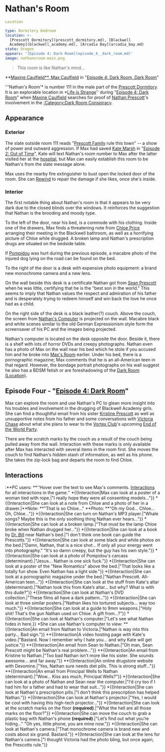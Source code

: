 #  Nathan's Room 

```yaml
Location

type: Dormitory bedroom
location: >-
  [Prescott Dormitory](prescott_dormitory.md), [Blackwell
  Academy](blackwell_academy.md), [Arcadia Bay](arcadia_bay.md)
state: Oregon
appears: '[Episode 4: Dark Room](episode_4__dark_room.md)'
image: nathansroom-main.png
```

> This room is like Nathan's mind...

**[Maxine Caulfield**, Max Caulfield](maxine_caulfield____max_caulfield.md) in "[Episode 4: Dark Room, Dark Room](episode_4__dark_room__dark_room.md)"

'''Nathan's Room'* is number 111 in the male part of the [Prescott Dormitory](prescott_dormitory.md). It is an explorable location in *[Life is Strange](life_is_strange.md)'' during "[Episode 4: Dark Room](dark_room.md)" when [Maxine Caulfield](max_caulfield.md) searches for proof of [Nathan Prescott](nathan_prescott.md)'s involvement in the [:Category:Dark Room Conspiracy](dark_room_conspiracy.md).

##  Appearance 
###  Exterior 
The slate outside room 111 reads "[Prescott Family](the_prescotts.md) rule this town" -- a show of power and outward aggression. If Max had saved [Kate Marsh](kate_marsh.md) in "[Episode 2: Out of Time](out_of_time.md)", Kate will text Nathan's room number to Max after the latter visited her at the [hospital](hospital.md), but Max can easily establish this room to be Nathan's from the slate message alone.

Max uses the nearby fire extinguisher to bust open the locked door of the room. She can [Rewind](rewind.md) to repair the damage if she likes, once she's inside.

###  Interior 
The first notable thing about Nathan's room is that it appears to be very dark due to the closed blinds over the windows. It reinforces the suggestion that Nathan is the brooding and moody type.

To the left of the door, near his bed, is a commode with his clothing. Inside one of the drawers, Max finds a threatening note from [Chloe Price](chloe_price.md) arranging their meeting in the Blackwell bathroom, as well as a horrifying picture of Chloe while drugged. A broken lamp and Nathan's prescription drugs are situated on the bedside table.

If [Pompidou](pompidou.md) was hurt during the previous episode, a macabre photo of the injured dog lying on the road can be found on the bed.

To the right of the door is a desk with expensive photo equipment: a brand new monochrome camera and a new lens.

On the wall beside this desk is a certificate Nathan got from [Sean Prescott](his_father.md) when he was little, certifying that he is the "best son in the world." This seems to imply that Nathan values the respect and admiration of his father and is desperately trying to redeem himself and win back the love he once had as a child.

On the right side of the desk is a black leather(?) couch. Above the couch, the screen from [Nathan's Computer](nathan_s_computer.md) is projected on the wall. Macabre black and white scenes similar to the old German Expressionism style form the screensaver of his PC and the images being projected.

Nathan's computer is located on the desk opposite the door. Beside it, there is a shelf with lots of horror DVDs and creepy photographs. Nathan even has a photo of Max on the wall near his bed which he stole if you accused him and he broke into [Max's Room](max_s_room.md) earlier. Under his bed, there is a pornographic magazine; Max comments that he is an all-American teen in that regard. However, the bondage portrait photographs on his wall suggest he also has a BDSM fetish or are foreshadowing of the [Dark Room (Location)](dark_room.md).

##  Episode Four - "[Episode 4: Dark Room](dark_room.md)" 
Max can explore the room and use Nathan's PC to glean more insight into his troubles and involvement in the drugging of Blackwell Academy girls. She can find a thoughtful email from his sister [Kristine Prescott](kristine.md) as well as unsupportive notes from his father and some conversations with [Victoria Chase](victoria_chase.md) about what she plans to wear to the [Vortex Club](vortex_club.md)'s upcoming [End of the World Party](party.md).

There are the scratch marks by the couch as a result of the couch being pulled away from the wall. Interaction with these marks is only available after Max has interacted with several items in the room first. She moves the couch to find Nathan's hidden stash of information, as well as his phone. She takes the zip-lock bag and departs the room to find Chloe.

##  Interactions 
:**PC users: **''Hover over the text to see Max's comments. [Interactions](see_here.md) for all interactions in the game.''
*{{Interaction|Max can look at a poster of a woman tied with rope.|"I really hope they were all consenting models..."}}
*{{Interaction|She can look at a note from Chloe and a photo of her in a drawer.|**Note: **"That is so Chloe..."
**Photo: **"Oh my God... Chloe... Oh, Chloe..."}}
*{{Interaction|She can turn on Nathan's MP3 player.|"Whale songs? Maybe this is the only soothing thing Nathan ever hears..."}}
*{{Interaction|She can look at a broken lamp.|"That must be the lamp Chloe broke when Nathan drugged her..."}}
*{{Interaction|She can look at a book by [Dr. Bill](dr__bill.md) near Nathan's bed.|"I don't think one book can guide the Prescotts."}}
*{{Interaction|She can look at some black and white photos on the bed.|"Damn, Nathan, that is a nice shot... If only all your energy went into photography."
"It's so damn creepy, but the guy has his own style."}}
*{{Interaction|She can look at a photo of Pompidou's carcass (determinant).|"Jesus... Nathan is one sick fuck."}}
*{{Interaction|She can look at a poster of the "New Romantics" above the bed.|"That looks like a totally fun show. Even Nathan has a light side."}}
*{{Interaction|She can look at a pornographic magazine under the bed.|"Nathan Prescott. All-American teen..."}}
*{{Interaction|She can look at the stuff from Kate's altar (determinant).|"Nathan took this from Kate’s altar... but why? What is with this dude?"}}
*{{Interaction|She can look at Nathan's DVD collection.|"These films all have a dark pattern..."}}
*{{Interaction|She can look at three similar posters.|"Nathan likes his tortured subjects... way too much."}}
*{{Interaction|She can look at a guide to 9mm weapons.|"Holy shit! That's the gun Nathan used on Chloe. A gift from...?"}}
*{{Interaction|She can look at Nathan's computer.|"Let's see what Nathan hides in here.}}
*She can use Nathan's computer to view:
**{{Interaction|An email from Nathan to Victoria.|"Nathan is way into this party... Bad sign."}}
**{{Interaction|A video hosting page with Kate's video.|"Bastard. Now I remember why I hate you... and why Kate will get justice."}}
**{{Interaction|An email from Sean to Nathan.|"Oh man, Sean Prescott might be Nathan's real problem..."}}
**{{Interaction|An email from Kristine to Nathan.|"Too bad Nathan isn't more like his sister. She sounds awesome... and far away."}}
**{{Interaction|An online drugstore website with Dexomine.|"Yes, Nathan sure needs diet pills. This is strong stuff..."}}
**{{Interaction|An email from Principal Wells to Nathan (determinant).|"Wow... Kiss ass much, Principal Wells?"}}
*{{Interaction|She can look at a photo of Nathan and Sean near the computer.|"I’d cry too if I had him for a father and had to wear that suit..."}}
*{{Interaction|She can look at Nathan's prescription pills.|"I don’t think this prescription has helped Nathan."}}
*{{Interaction|She can look at Nathan's projector.|"Yes, I would be cool with having this high-tech projector..."}}
*{{Interaction|She can look at the scratch marks on the floor **(required)**.|"What the hell are all those marks on the floor?"}}
*{{Interaction|She can move the couch to grab a plastic bag with Nathan's phone **(required)**.|"Let’s find out what you’re hiding..."
"Oh yes, little phone, you are mine now."}}
*{{Interaction|She can look at Nathan's camera.|"That monochrome camera is brand new and costs about six grand. Bastard."}}
*{{Interaction|She can look at the lens for Nathan's camera.|"I thought Victoria had the photo bling, but once again, the Prescotts rule."}}

